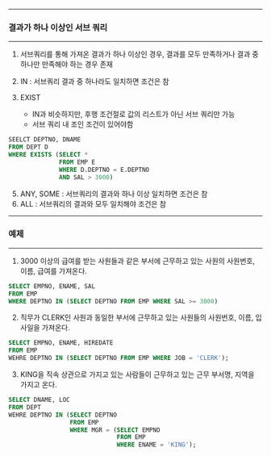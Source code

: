 -----
### 결과가 하나 이상인 서브 쿼리
-----
1. 서브쿼리를 통해 가져온 결과가 하나 이상인 경우, 결과를 모두 만족하거나 결과 중 하나만 만족해야 하는 경우 존재
2. IN : 서브쿼리 결과 중 하나라도 일치하면 조건은 참

3. EXIST
   - IN과 비슷하지만, 후행 조건절로 값의 리스트가 아닌 서브 쿼리만 가능
   - 서브 쿼리 내 조인 조건이 있어야함
```sql
SEELCT DEPTNO, DNAME
FROM DEPT D
WHERE EXISTS (SELECT *
              FROM EMP E
              WHERE D.DEPTNO = E.DEPTNO
              AND SAL > 3000)
```

5. ANY, SOME : 서브쿼리의 결과와 하나 이상 일치하면 조건은 참
6. ALL : 서브쿼리의 결과와 모두 일치해야 조건은 참

-----
### 예제
-----
1. 3000 이상의 급여를 받는 사원들과 같은 부서에 근무하고 있는 사원의 사원번호, 이름, 급여를 가져온다.
```sql
SELECT EMPNO, ENAME, SAL
FROM EMP
WHERE DEPTNO IN (SELECT DEPTNO FROM EMP WHERE SAL >= 3000)
```

2. 직무가 CLERK인 사원과 동일한 부서에 근무하고 있는 사원들의 사원번호, 이름, 입사일을 가져온다.
```sql
SELECT EMPNO, ENAME, HIREDATE
FROM EMP
WEHRE DEPTNO IN (SELECT DEPTNO FROM EMP WHERE JOB = 'CLERK');
```

3. KING을 직속 상관으로 가지고 있는 사람들이 근무하고 있는 근무 부서명, 지역을 가지고 온다.
```sql
SELECT DNAME, LOC
FROM DEPT
WEHRE DEPTNO IN (SELECT DEPTNO
                 FROM EMP
                 WHERE MGR = (SELECT EMPNO
                              FROM EMP
                              WHERE ENAME = 'KING');

